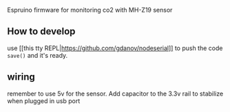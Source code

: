 Espruino firmware for monitoring co2 with MH-Z19 sensor

## How to develop

use [[this tty REPL|https://github.com/gdanov/nodeserial]] to push the code
`save()` and it's ready.

## wiring

remember to use 5v for the sensor. Add capacitor to the 3.3v rail to stabilize when plugged in usb port
